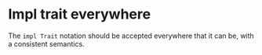 # Impl trait everywhere

The `impl Trait` notation should be accepted everywhere that it can be, with a consistent semantics.